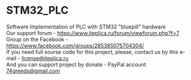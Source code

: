 # STM32_PLC
Software Implementation of PLC with STM32 "bluepill" hardware </br>
Our support forum - https://www.iteplica.ru/forum/viewforum.php?f=7 </br>
Group on the Facebook -https://www.facebook.com/groups/285385075704304/ </br>
If you need full sourse code for this project, please, contact us by this e-mail - license@iteplica.ru </br>
And you can support project by donate - PayPal account 74greeds@gmail.com

